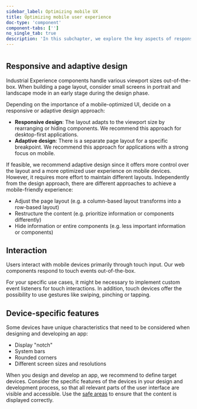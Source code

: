 ```yaml
---
sidebar_label: Optimizing mobile UX
title: Optimizing mobile user experience
doc-type: 'component'
component-tabs: ['']
no_single_tab: true
description: 'In this subchapter, we explore the key aspects of responsive and adaptive design to ensure your applications provide an optimal user experience across various devices. Learn how to handle different viewport sizes, touch interactions, and device-specific features to create a seamless and user-friendly mobile experience.'
---
```


# 

## Responsive and adaptive design

Industrial Experience components handle various viewport sizes out-of-the-box. When building a page layout, consider small screens in portrait and landscape mode in an early stage during the design phase.

Depending on the importance of a mobile-optimized UI, decide on a responsive or adaptive design approach:

- **Responsive design**: The layout adapts to the viewport size by rearranging or hiding components. We recommend this approach for desktop-first applications.
- **Adaptive design**: There is a separate page layout for a specific breakpoint. We recommend this approach for applications with a strong focus on mobile.

If feasible, we recommend adaptive design since it offers more control over the layout and a more optimized user experience on mobile devices. However, it requires more effort to maintain different layouts. Independently from the design approach, there are different approaches to achieve a mobile-friendly experience:

- Adjust the page layout (e.g. a column-based layout transforms into a row-based layout)
- Restructure the content (e.g. prioritize information or components differently)
- Hide information or entire components (e.g. less important information or components)

## Interaction

Users interact with mobile devices primarily through touch input. Our web components respond to touch events out-of-the-box.

For your specific use cases, it might be necessary to implement custom event listeners for touch interactions. In addition, touch devices offer the possibility to use gestures like swiping, pinching or tapping.

## Device-specific features

Some devices have unique characteristics that need to be considered when designing and developing an app:

- Display "notch"
- System bars
- Rounded corners
- Different screen sizes and resolutions

When you design and develop an app, we recommend to define target devices. Consider the specific features of the devices in your design and development process, so that all relevant parts of the user interface are visible and accessible. Use the [safe areas](#define-safe-areas) to ensure that the content is displayed correctly.
